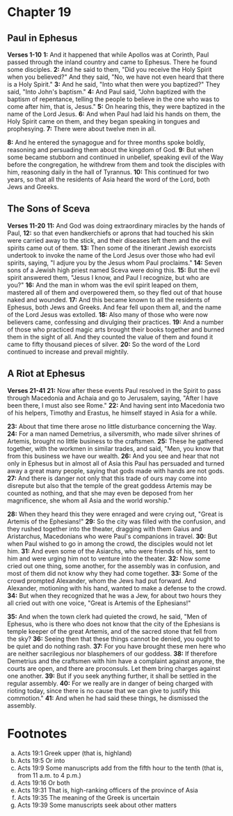 # Chapter 19
## Paul in Ephesus
**Verses 1-10**
**1:** And it happened that while Apollos was at Corinth, Paul passed through the inland country and came to Ephesus. There he found some disciples.
**2:** And he said to them, "Did you receive the Holy Spirit when you believed?" And they said, "No, we have not even heard that there is a Holy Spirit."
**3:** And he said, "Into what then were you baptized?" They said, "Into John's baptism."
**4:** And Paul said, "John baptized with the baptism of repentance, telling the people to believe in the one who was to come after him, that is, Jesus."
**5:** On hearing this, they were baptized in the name of the Lord Jesus.
**6:** And when Paul had laid his hands on them, the Holy Spirit came on them, and they began speaking in tongues and prophesying.
**7:** There were about twelve men in all.

**8:** And he entered the synagogue and for three months spoke boldly, reasoning and persuading them about the kingdom of God.
**9:** But when some became stubborn and continued in unbelief, speaking evil of the Way before the congregation, he withdrew from them and took the disciples with him, reasoning daily in the hall of Tyrannus.
**10:** This continued for two years, so that all the residents of Asia heard the word of the Lord, both Jews and Greeks.

## The Sons of Sceva
**Verses 11-20**
**11:** And God was doing extraordinary miracles by the hands of Paul,
**12:** so that even handkerchiefs or aprons that had touched his skin were carried away to the stick, and their diseases left them and the evil spirits came out of them.
**13:** Then some of the itinerant Jewish exorcists undertook to invoke the name of the Lord Jesus over those who had evil spirits, saying, "I adjure you by the Jesus whom Paul proclaims."
**14:** Seven sons of a Jewish high priest named Sceva were doing this.
**15:** But the evil spirit answered them, "Jesus I know, and Paul I recognize, but who are you?"
**16:** And the man in whom was the evil spirit leaped on them, mastered all of them and overpowered them, so they fled out of that house naked and wounded.
**17:** And this became known to all the residents of Ephesus, both Jews and Greeks. And fear fell upon them all, and the name of the Lord Jesus was extolled.
**18:** Also many of those who were now believers came, confessing and divulging their practices.
**19:** And a number of those who practiced magic arts brought their books together and burned them in the sight of all. And they counted the value of them and found it came to fifty thousand pieces of silver.
**20:** So the word of the Lord continued to increase and prevail mightily.

## A Riot at Ephesus
**Verses 21-41**
**21:** Now after these events Paul resolved in the Spirit to pass through Macedonia and Achaia and go to Jerusalem, saying, "After I have been there, I must also see Rome."
**22:** And having sent into Macedonia two of his helpers, Timothy and Erastus, he himself stayed in Asia for a while.

**23:** About that time there arose no little disturbance concerning the Way.
**24:** For a man named Demetrius, a silversmith, who made silver shrines of Artemis, brought no little business to the craftsmen.
**25:** These he gathered together, with the workmen in similar trades, and said, "Men, you know that from this business we have our wealth.
**26:** And you see and hear that not only in Ephesus but in almost all of Asia this Paul has persuaded and turned away a great many people, saying that gods made with hands are not gods.
**27:** And there is danger not only that this trade of ours may come into disrepute but also that the temple of the great goddess Artemis may be counted as nothing, and that she may even be deposed from her magnificence, she whom all Asia and the world worship."

**28:** When they heard this they were enraged and were crying out, "Great is Artemis of the Ephesians!"
**29:** So the city was filled with the confusion, and they rushed together into the theater, dragging with them Gaius and Aristarchus, Macedonians who were Paul's companions in travel.
**30:** But when Paul wished to go in among the crowd, the disciples would not let him.
**31:** And even some of the Asiarchs, who were friends of his, sent to him and were urging him not to venture into the theater.
**32:** Now some cried out one thing, some another, for the assembly was in confusion, and most of them did not know why they had come together.
**33:** Some of the crowd prompted Alexander, whom the Jews had put forward. And Alexander, motioning with his hand, wanted to make a defense to the crowd.
**34:** But when they recognized that he was a Jew, for about two hours they all cried out with one voice, "Great is Artemis of the Ephesians!"

**35:** And when the town clerk had quieted the crowd, he said, "Men of Ephesus, who is there who does not know that the city of the Ephesians is temple keeper of the great Artemis, and of the sacred stone that fell from the sky?
**36:** Seeing then that these things cannot be denied, you ought to be quiet and do nothing rash.
**37:** For you have brought these men here who are neither sacrilegious nor blasphemers of our goddess.
**38:** If therefore Demetrius and the craftsmen with him have a complaint against anyone, the courts are open, and there are proconsuls. Let them bring charges against one another.
**39:** But if you seek anything further, it shall be settled in the regular assembly.
**40:** For we really are in danger of being charged with rioting today, since there is no cause that we can give to justify this commotion."
**41:** And when he had said these things, he dismissed the assembly.

# Footnotes
<ol type='a'>
	<li>Acts 19:1 Greek upper (that is, highland)</li>
	<li>Acts 19:5 Or into</li>
	<li>Acts 19:9 Some manuscripts add from the fifth hour to the tenth (that is, from 11 a.m. to 4 p.m.)</li>
	<li>Acts 19:16 Or both</li>
	<li>Acts 19:31 That is, high-ranking officers of the province of Asia</li>
	<li>Acts 19:35 The meaning of the Greek is uncertain</li>
	<li>Acts 19:39 Some manuscripts seek about other matters</li>
</ol>
